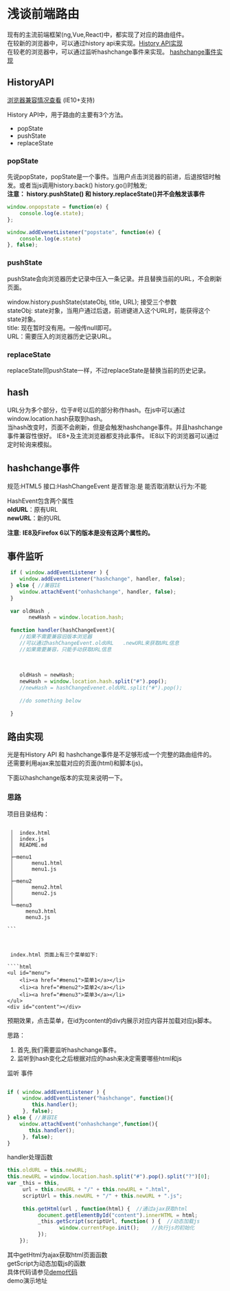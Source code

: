 # 浅谈前端路由
现有的主流前端框架(ng,Vue,React)中，都实现了对应的路由组件。   
在较新的浏览器中，可以通过history api来实现。[History API实现](#HistoryAPI)  
在较老的浏览器中，可以通过监听hashchange事件来实现。 [hashchange事件实现](#hashchange事件)

## HistoryAPI  
[浏览器兼容情况查看](https://caniuse.com/#search=history) (IE10+支持)   

History API中，用于路由的主要有3个方法。  

* popState  
* pushState 
* replaceState 

### popState  
先说popState，popState是一个事件。当用户点击浏览器的前进，后退按钮时触发。或者当js调用history.back() history.go()时触发;  
**注意： history.pushState() 和 history.replaceState()并不会触发该事件**

```js
window.onpopstate = function(e) {
    console.log(e.state);
};

window.addEvenetListener("popstate", function(e) {
    console.log(e.state)
}, false);
```

### pushState
pushState会向浏览器历史记录中压入一条记录。并且替换当前的URL，不会刷新页面。

window.history.pushState(stateObj, title, URL);
接受三个参数  
stateObj: state对象，当用户通过后退，前进键进入这个URL时，能获得这个state对象。  
title: 现在暂时没有用。一般传null即可。  
URL：需要压入的浏览器历史记录URL。   

### replaceState
replaceState同pushState一样，不过replaceState是替换当前的历史记录。


## hash
URL分为多个部分，位于#号以后的部分称作hash。在js中可以通过window.location.hash获取到hash。   
当hash改变时，页面不会刷新，但是会触发hashchange事件。并且hashchange事件兼容性很好。
IE8+及主流浏览器都支持此事件。  IE8以下的浏览器可以通过定时轮询来模拟。   

## hashchange事件

规范:HTML5 
接口:HashChangeEvent
是否冒泡:是
能否取消默认行为:不能

HashEvent包含两个属性  
**oldURL**：原有URL  
**newURL**：新的URL  

**注意**: **IE8及Firefox 6以下的版本是没有这两个属性的。**


## 事件监听

````js
 if ( window.addEventListener ) {
    window.addEventListener("hashchange", handler, false);  
 } else { //兼容IE
    window.attachEvent("onhashchange", handler, false);
 }
 
 var oldHash ,
       newHash = window.location.hash;
 
 function handler(hashChangeEvent){
    //如果不需要兼容旧版本浏览器 
    //可以通过hashChangeEvent.oldURL   .newURL来获取URL信息 
    //如果需要兼容，只能手动获取URL信息  
    
    
    
    oldHash = newHash;
    newHash = window.location.hash.split("#").pop();
    //newHash = hashChangeEvenet.oldURL.split("#").pop();
    
    //do something below 
    
 }
``````


## 路由实现   
光是有History API  和 hashchange事件是不足够形成一个完整的路由组件的。  
还需要利用ajax来加载对应的页面(html)和脚本(js)。

下面以hashchange版本的实现来说明一下。
 
### 思路   

项目目录结构：

````

 │  index.html  
 │  index.js  
 │  README.md  
 │   
 ├─menu1  
 │      menu1.html  
 │      menu1.js  
 │  
 ├─menu2  
 │      menu2.html  
 │      menu2.js  
 │  
 └─menu3    
      menu3.html  
      menu3.js 

```
 
 

 index.html 页面上有三个菜单如下:   
 
````html
<ul id="menu">
    <li><a href="#menu1">菜单1</a></li>
    <li><a href="#menu2">菜单2</a></li>
    <li><a href="#menu3">菜单3</a></li>
</ul>
<div id="content"></div>
```````

预期效果，点击菜单，在id为content的div内展示对应内容并加载对应js脚本。    

思路：
1. 首先,我们需要监听hashchange事件。  
2. 监听到hash变化之后根据对应的hash来决定需要哪些html和js  

监听 事件
````js

if ( window.addEventListener ) {  
     window.addEventListener("hashchange", function(){  
        this.handler();  
     }, false);    
} else { //兼容IE  
    window.attachEvent("onhashchange",function(){  
       this.handler();  
     }, false);  
}
``````
handler处理函数   

```js
this.oldURL = this.newURL;  
this.newURL = window.location.hash.split("#").pop().split("?")[0];  
var _this = this,  
     url = this.newURL + "/" + this.newURL + ".html",  
     scriptUrl = this.newURL + "/" + this.newURL + ".js";  
       
     this.getHtml(url , function(html) {  //通过ajax获取html  
          document.getElementById("content").innerHTML = html;   
          _this.getScript(scriptUrl, function( ) {  //动态加载js    
                 window.currentPage.init();    //执行js的初始化    
          });  
    });  
``````
其中getHtml为ajax获取html页面函数  
getScript为动态加载js的函数   
具体代码请参见[demo代码](https://github.com/Zhuyi731/Web-Router-Demo/blob/master/index.js)   
demo演示地址[]()



